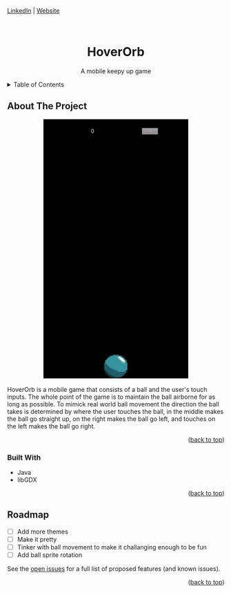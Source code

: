 <a name="readme-top"></a>

[LinkedIn](https://www.linkedin.com/in/jonathanvillagomezhernandez/) |
[Website](https://www.jonweb.dev/)

<!-- PROJECT LOGO -->
<br />
<div align="center">

  <h1 align="center">HoverOrb</h3>

  <p align="center">
    A mobile keepy up game
  </p>
</div>


<!-- TABLE OF CONTENTS -->
<details>
  <summary>Table of Contents</summary>
  <ol>
    <li>
      <a href="#about-the-project">About The Project</a>
      <ul>
        <li><a href="#built-with">Built With</a></li>
      </ul>
    </li>
    <li><a href="#roadmap">Roadmap</a></li>
  </ol>
</details>



<!-- ABOUT THE PROJECT -->
## About The Project

<p align="center"> 
  <img src="project-info/hoverorb-demo.gif" height="600px" />
</p>

HoverOrb is a mobile game that consists of a ball and the user's touch inputs. The whole point of the game is to maintain the ball airborne for as long as possible. To mimick real world ball movement the direction the ball takes is determined by where the user touches the ball, in the middle makes the ball go straight up, on the right makes the ball go left, and touches on the left makes the ball go right.

<p align="right">(<a href="#readme-top">back to top</a>)</p>



### Built With

* Java
* libGDX

<p align="right">(<a href="#readme-top">back to top</a>)</p>


<!-- ROADMAP -->
## Roadmap

- [ ] Add more themes
- [ ] Make it pretty
- [ ] Tinker with ball movement to make it challanging enough to be fun
- [ ] Add ball sprite rotation

See the [open issues](https://github.com/othneildrew/Best-README-Template/issues) for a full list of proposed features (and known issues).

<p align="right">(<a href="#readme-top">back to top</a>)</p>

